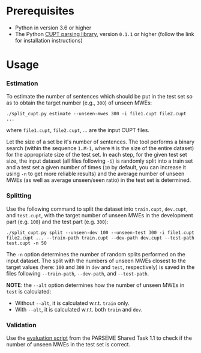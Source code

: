 # Prerequisites

* Python in version 3.6 or higher
* The Python [CUPT parsing library][cupt-parser], version `0.1.1` or higher (follow the link for installation instructions)

# Usage

### Estimation

To estimate the number of sentences which should be put in the test set so as
to obtain the target number (e.g., `300`) of unseen MWEs:
```
./split_cupt.py estimate --unseen-mwes 300 -i file1.cupt file2.cupt ...
```
where `file1.cupt`, `file2.cupt`, ... are the input CUPT files.

Let the size of a set be it's number of sentences. 
The tool performs a binary search (within the sequence `1`..`M-1`, where `M` is the size of the entire dataset) for the appropriate size of the test set.  In each step, for
the given test set size, the input dataset (all files following `-i`) is randomly split into a train set and
a test set a given number of times (`10` by default, you can increase it using `-n` to get more reliable results) and
the average number of unseen MWEs (as well as average unseen/seen ratio) in the test set is determined.

### Splitting

Use the following command to split the dataset into `train.cupt`, `dev.cupt`,
and `test.cupt`, with the target number of unseen MWEs in the development part
(e.g. `100`) and the test part (e.g.  `300`):
```
./split_cupt.py split --unseen-dev 100 --unseen-test 300 -i file1.cupt file2.cupt ... --train-path train.cupt --dev-path dev.cupt --test-path test.cupt -n 50
```
The `-n` option determines the number of random splits performed on the input
dataset.  The split with the numbers of unseen MWEs closest to the target
values (here: `100` and `300` in `dev` and `test`, respectively) is saved in
the files following `--train-path`, `--dev-path`, and `--test-path`.

**NOTE**: the `--alt` option determines how the number of unseen MWEs in `test` is calculated:
* Without `--alt`, it is calculated w.r.t. `train` only.
* With `--alt`, it is calculated w.r.t. both `train` and `dev`.


<!---
##### Unseen/seen ratio

You can additionally use the `unseen-ratio` option to specify the target unseen/seen MWE ratio in the test part.  In this case, the tool will search for a split which is close to having the specified number of unseen MWEs and the specified unseen/seen ratio at the same time.
```
./split_cupt.py split -unseen-mwes 300 -unseen-ratio 0.5 -test-size 1000 -i file1.cupt file2.cupt ... -train-path train.cupt -test-path test.cupt -n 100
```
Note however that specifying the values of `-unseen-ratio` and `-test-size` significantly different from those reported by the [esimation mode](#esimation) will likely not work very well, since both the no. of unseen MWEs and the unseen/seen ratio are largely determined by the size of the test set (at least in our case, where we do all the splits randomly).
-->

### Validation

Use the [evaluation script][parseme-eval-1.1] from the PARSEME Shared Task 1.1
to check if the number of unseen MWEs in the test set is correct.


[cupt-parser]: https://gitlab.com/parseme/cupt-parser#python-cupt-parser "Python CUPT parser"
[parseme-eval-1.1]: https://gitlab.com/parseme/sharedtask-data/blob/master/1.1/bin/evaluate.py "PARSEME ST-1.1 evaluation script"
